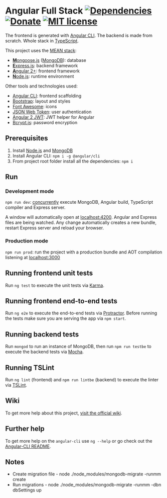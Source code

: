 # Angular Full Stack [![Dependencies](https://david-dm.org/DavideViolante/Angular-Full-Stack.svg)](https://david-dm.org/DavideViolante/Angular2-Full-Stack) [![Donate](https://img.shields.io/badge/paypal-donate-179BD7.svg)](https://www.paypal.me/dviolante) [![MIT license](http://img.shields.io/badge/license-MIT-lightgrey.svg)](http://opensource.org/licenses/MIT)

The frontend is generated with [Angular CLI](https://github.com/angular/angular-cli). The backend is made from scratch. Whole stack in [TypeScript](https://www.typescriptlang.org).

This project uses the [MEAN stack](<https://en.wikipedia.org/wiki/MEAN_(software_bundle)>):

- [**M**ongoose.js](http://www.mongoosejs.com) ([MongoDB](https://www.mongodb.com)): database
- [**E**xpress.js](http://expressjs.com): backend framework
- [**A**ngular 2+](https://angular.io): frontend framework
- [**N**ode.js](https://nodejs.org): runtime environment

Other tools and technologies used:

- [Angular CLI](https://cli.angular.io): frontend scaffolding
- [Bootstrap](http://www.getbootstrap.com): layout and styles
- [Font Awesome](http://fontawesome.io): icons
- [JSON Web Token](https://jwt.io): user authentication
- [Angular 2 JWT](https://github.com/auth0/angular2-jwt): JWT helper for Angular
- [Bcrypt.js](https://github.com/dcodeIO/bcrypt.js): password encryption

## Prerequisites

1. Install [Node.js](https://nodejs.org) and [MongoDB](https://www.mongodb.com)
2. Install Angular CLI: `npm i -g @angular/cli`
3. From project root folder install all the dependencies: `npm i`

## Run

### Development mode

`npm run dev`: [concurrently](https://github.com/kimmobrunfeldt/concurrently) execute MongoDB, Angular build, TypeScript compiler and Express server.

A window will automatically open at [localhost:4200](http://localhost:4200). Angular and Express files are being watched. Any change automatically creates a new bundle, restart Express server and reload your browser.

### Production mode

`npm run prod`: run the project with a production bundle and AOT compilation listening at [localhost:3000](http://localhost:3000)

## Running frontend unit tests

Run `ng test` to execute the unit tests via [Karma](https://karma-runner.github.io).

## Running frontend end-to-end tests

Run `ng e2e` to execute the end-to-end tests via [Protractor](http://www.protractortest.org/).
Before running the tests make sure you are serving the app via `npm start`.

## Running backend tests

Run `mongod` to run an instance of MongoDB, then run `npm run testbe` to execute the backend tests via [Mocha](https://mochajs.org/).

## Running TSLint

Run `ng lint` (frontend) and `npm run lintbe` (backend) to execute the linter via [TSLint](https://palantir.github.io/tslint/).

## Wiki

To get more help about this project, [visit the official wiki](https://github.com/DavideViolante/Angular-Full-Stack/wiki).

## Further help

To get more help on the `angular-cli` use `ng --help` or go check out the [Angular-CLI README](https://github.com/angular/angular-cli/blob/master/README.md).

## Notes

- Create migration file - node ./node_modules/mongodb-migrate -runmm create
- Run migrations - node ./node_modules/mongodb-migrate -runmm -dbn dbSettings up
